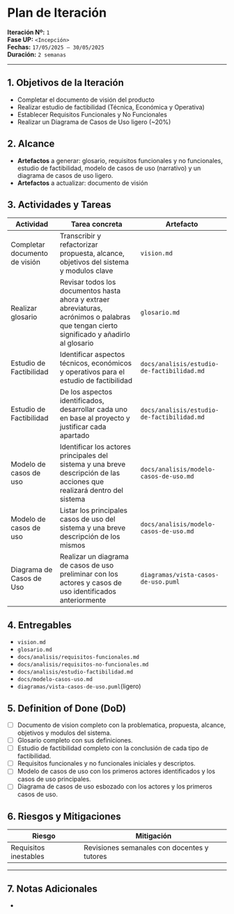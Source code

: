 # Plan de Iteración

**Iteración Nº:** `1`  
**Fase UP:** `<Incepción>`  
**Fechas:** `17/05/2025 – 30/05/2025`  
**Duración:** `2 semanas`

---
## 1. Objetivos de la Iteración
- Completar el documento de visión del producto
- Realizar estudio de factibilidad (Técnica, Económica y Operativa)
- Establecer Requisitos Funcionales y No Funcionales
- Realizar un Diagrama de Casos de Uso ligero (~20%)

## 2. Alcance
* **Artefactos** a generar: glosario, requisitos funcionales y no funcionales, estudio de factibilidad, modelo de casos de uso (narrativo) y un diagrama de casos de uso ligero.
* **Artefactos** a actualizar: documento de visión

## 3. Actividades y Tareas 
| Actividad                     | Tarea concreta                                                                                                                             | Artefacto                                  |
| ----------------------------- | ------------------------------------------------------------------------------------------------------------------------------------------ | ------------------------------------------ |
| Completar documento de visión | Transcribir y refactorizar propuesta, alcance, objetivos del sistema y modulos clave                                                       | `vision.md`                                |
| Realizar glosario             | Revisar todos los documentos hasta ahora y extraer abreviaturas, acrónimos o palabras que tengan cierto significado y añadirlo al glosario | `glosario.md`                              |
| Estudio de Factibilidad       | Identificar aspectos técnicos, económicos y operativos para el estudio de factibilidad                                                     | `docs/analisis/estudio-de-factibilidad.md` |
| Estudio de Factibilidad       | De los aspectos identificados, desarrollar cada uno en base al proyecto y justificar cada apartado                                         | `docs/analisis/estudio-de-factibilidad.md` |
| Modelo de casos de uso        | Identificar los actores principales del sistema y una breve descripción de las acciones que realizará dentro del sistema                   | `docs/analisis/modelo-casos-de-uso.md`     |
| Modelo de casos de uso        | Listar los principales casos de uso del sistema y una breve descripción de los mismos                                                      | `docs/analisis/modelo-casos-de-uso.md`     |
| Diagrama de Casos de Uso      | Realizar un diagrama de casos de uso preliminar con los actores y casos de uso identificados anteriormente                                 | `diagramas/vista-casos-de-uso.puml`        |

## 4. Entregables
- `vision.md`
- `glosario.md`
- `docs/analisis/requisitos-funcionales.md`
- `docs/analisis/requisitos-no-funcionales.md`
- `docs/analisis/estudio-factibilidad.md`
- `docs/modelo-casos-uso.md`
- `diagramas/vista-casos-de-uso.puml`(ligero)

## 5. Definition of Done (DoD)
- [ ] Documento de vision completo con la problematica, propuesta, alcance, objetivos y modulos del sistema.
- [ ] Glosario completo con sus definiciones.
- [ ] Estudio de factibilidad completo con la conclusión de cada tipo de factibilidad.
- [ ] Requisitos funcionales y no funcionales iniciales y descriptos.
- [ ] Modelo de casos de uso con los primeros actores identificados y los casos de uso principales.
- [ ] Diagrama de casos de uso esbozado con los actores y los primeros casos de uso.

## 6. Riesgos y Mitigaciones

| Riesgo                | Mitigación                                  |
| --------------------- | ------------------------------------------- |
| Requisitos inestables | Revisiones semanales con docentes y tutores |

---

## 7. Notas Adicionales
- 